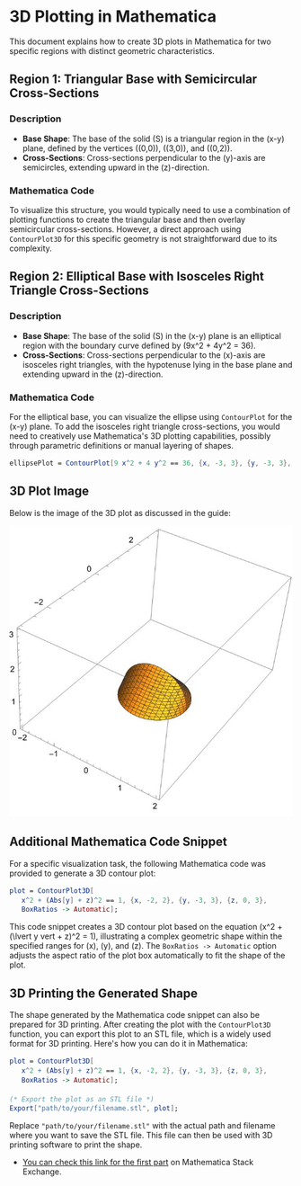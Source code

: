 
# 3D Plotting in Mathematica

This document explains how to create 3D plots in Mathematica for two specific regions with distinct geometric characteristics.

## Region 1: Triangular Base with Semicircular Cross-Sections

### Description
- **Base Shape**: The base of the solid \(S\) is a triangular region in the \(x-y\) plane, defined by the vertices \((0,0)\), \((3,0)\), and \((0,2)\).
- **Cross-Sections**: Cross-sections perpendicular to the \(y\)-axis are semicircles, extending upward in the \(z\)-direction.

### Mathematica Code
To visualize this structure, you would typically need to use a combination of plotting functions to create the triangular base and then overlay semicircular cross-sections. However, a direct approach using `ContourPlot3D` for this specific geometry is not straightforward due to its complexity.

## Region 2: Elliptical Base with Isosceles Right Triangle Cross-Sections

### Description
- **Base Shape**: The base of the solid \(S\) in the \(x-y\) plane is an elliptical region with the boundary curve defined by \(9x^2 + 4y^2 = 36\).
- **Cross-Sections**: Cross-sections perpendicular to the \(x\)-axis are isosceles right triangles, with the hypotenuse lying in the base plane and extending upward in the \(z\)-direction.

### Mathematica Code
For the elliptical base, you can visualize the ellipse using `ContourPlot` for the \(x-y\) plane. To add the isosceles right triangle cross-sections, you would need to creatively use Mathematica's 3D plotting capabilities, possibly through parametric definitions or manual layering of shapes.

```mathematica
ellipsePlot = ContourPlot[9 x^2 + 4 y^2 == 36, {x, -3, 3}, {y, -3, 3}, FrameLabel -> {x, y}];
```
## 3D Plot Image

Below is the image of the 3D plot as discussed in the guide:

![Triangular 3D Plot](traingular.jpeg)




## Additional Mathematica Code Snippet

For a specific visualization task, the following Mathematica code was provided to generate a 3D contour plot:

```mathematica
plot = ContourPlot3D[
   x^2 + (Abs[y] + z)^2 == 1, {x, -2, 2}, {y, -3, 3}, {z, 0, 3}, 
   BoxRatios -> Automatic];
```

This code snippet creates a 3D contour plot based on the equation \(x^2 + (\lvert y 
vert + z)^2 = 1\), illustrating a complex geometric shape within the specified ranges for \(x\), \(y\), and \(z\). The `BoxRatios -> Automatic` option adjusts the aspect ratio of the plot box automatically to fit the shape of the plot.

## 3D Printing the Generated Shape

The shape generated by the Mathematica code snippet can also be prepared for 3D printing. After creating the plot with the `ContourPlot3D` function, you can export this plot to an STL file, which is a widely used format for 3D printing. Here's how you can do it in Mathematica:

```mathematica
plot = ContourPlot3D[
   x^2 + (Abs[y] + z)^2 == 1, {x, -2, 2}, {y, -3, 3}, {z, 0, 3}, 
   BoxRatios -> Automatic];

(* Export the plot as an STL file *)
Export["path/to/your/filename.stl", plot];
```

Replace `"path/to/your/filename.stl"` with the actual path and filename where you want to save the STL file. This file can then be used with 3D printing software to print the shape.

- [You can check this link for the first part](https://mathematica.stackexchange.com/questions/136237/construction-of-a-special-region) on Mathematica Stack Exchange.

